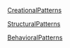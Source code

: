 [CreationalPatterns](../CreationalPatterns/CreationalPatterns.md)

[StructuralPatterns](../StructuralPatterns/StructuralPatterns.md)

[BehavioralPatterns](../BehavioralPatterns/BehavioralPatterns.md)